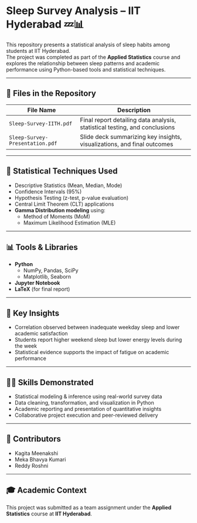 # Sleep Survey Analysis – IIT Hyderabad 💤📊

This repository presents a statistical analysis of sleep habits among students at IIT Hyderabad.  
The project was completed as part of the **Applied Statistics** course and explores the relationship between sleep patterns and academic performance using Python-based tools and statistical techniques.

---

## 📁 Files in the Repository

| File Name                     | Description                                                                 |
|------------------------------|-----------------------------------------------------------------------------|
| `Sleep-Survey-IITH.pdf`      | Final report detailing data analysis, statistical testing, and conclusions |
| `Sleep-Survey-Presentation.pdf` | Slide deck summarizing key insights, visualizations, and final outcomes    |

---

## 🔬 Statistical Techniques Used

- Descriptive Statistics (Mean, Median, Mode)
- Confidence Intervals (95%)
- Hypothesis Testing (z-test, p-value evaluation)
- Central Limit Theorem (CLT) applications
- **Gamma Distribution modeling** using:
  - Method of Moments (MoM)  
  - Maximum Likelihood Estimation (MLE)

---

## 📊 Tools & Libraries

- **Python**
  - NumPy, Pandas, SciPy
  - Matplotlib, Seaborn
- **Jupyter Notebook**
- **LaTeX** (for final report)

---

## 📌 Key Insights

- Correlation observed between inadequate weekday sleep and lower academic satisfaction
- Students report higher weekend sleep but lower energy levels during the week
- Statistical evidence supports the impact of fatigue on academic performance

---

## 👩‍💻 Skills Demonstrated

- Statistical modeling & inference using real-world survey data  
- Data cleaning, transformation, and visualization in Python  
- Academic reporting and presentation of quantitative insights  
- Collaborative project execution and peer-reviewed delivery

---

## 👥 Contributors

- Kagita Meenakshi  
- Meka Bhavya Kumari  
- Reddy Roshni

---

## 🎓 Academic Context

This project was submitted as a team assignment under the **Applied Statistics** course at **IIT Hyderabad**.

